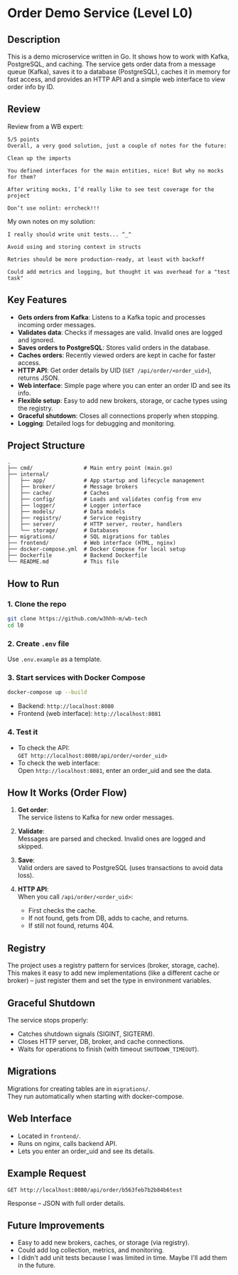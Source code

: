 # Order Demo Service (Level L0)

## Description

This is a demo microservice written in Go. It shows how to work with Kafka, PostgreSQL, and caching. The service gets order data from a message queue (Kafka), saves it to a database (PostgreSQL), caches it in memory for fast access, and provides an HTTP API and a simple web interface to view order info by ID.

## Review

Review from a WB expert:
```
5/5 points
Overall, a very good solution, just a couple of notes for the future:

Clean up the imports

You defined interfaces for the main entities, nice! But why no mocks for them?

After writing mocks, I’d really like to see test coverage for the project

Don’t use nolint: errcheck!!!
```

My own notes on my solution:
```
I really should write unit tests... ^_^

Avoid using and storing context in structs

Retries should be more production-ready, at least with backoff

Could add metrics and logging, but thought it was overhead for a "test task"
```

## Key Features

- **Gets orders from Kafka**: Listens to a Kafka topic and processes incoming order messages.
- **Validates data**: Checks if messages are valid. Invalid ones are logged and ignored.
- **Saves orders to PostgreSQL**: Stores valid orders in the database.
- **Caches orders**: Recently viewed orders are kept in cache for faster access.
- **HTTP API**: Get order details by UID (`GET /api/order/<order_uid>`), returns JSON.
- **Web interface**: Simple page where you can enter an order ID and see its info.
- **Flexible setup**: Easy to add new brokers, storage, or cache types using the registry.
- **Graceful shutdown**: Closes all connections properly when stopping.
- **Logging**: Detailed logs for debugging and monitoring.

## Project Structure

```
.
├── cmd/                # Main entry point (main.go)
├── internal/
│   ├── app/            # App startup and lifecycle management
│   ├── broker/         # Message brokers
│   ├── cache/          # Caches
│   ├── config/         # Loads and validates config from env
│   ├── logger/         # Logger interface
│   ├── models/         # Data models
│   ├── registry/       # Service registry
│   ├── server/         # HTTP server, router, handlers
│   └── storage/        # Databases
├── migrations/         # SQL migrations for tables
├── frontend/           # Web interface (HTML, nginx)
├── docker-compose.yml  # Docker Compose for local setup
├── Dockerfile          # Backend Dockerfile
└── README.md           # This file
```

## How to Run

### 1. Clone the repo

```sh
git clone https://github.com/w3hhh-m/wb-tech
cd l0
```

### 2. Create `.env` file

Use `.env.example` as a template.

### 3. Start services with Docker Compose

```sh
docker-compose up --build
```

- Backend: `http://localhost:8080`
- Frontend (web interface): `http://localhost:8081`

### 4. Test it

- To check the API:  
  `GET http://localhost:8080/api/order/<order_uid>`
- To check the web interface:  
  Open `http://localhost:8081`, enter an order_uid and see the data.

## How It Works (Order Flow)

1. **Get order**:  
   The service listens to Kafka for new order messages.

2. **Validate**:  
   Messages are parsed and checked. Invalid ones are logged and skipped.

3. **Save**:  
   Valid orders are saved to PostgreSQL (uses transactions to avoid data loss).

4. **HTTP API**:  
   When you call `/api/order/<order_uid>`:
    - First checks the cache.
    - If not found, gets from DB, adds to cache, and returns.
    - If still not found, returns 404.

## Registry

The project uses a registry pattern for services (broker, storage, cache). This makes it easy to add new implementations (like a different cache or broker) – just register them and set the type in environment variables.

## Graceful Shutdown

The service stops properly:
- Catches shutdown signals (SIGINT, SIGTERM).
- Closes HTTP server, DB, broker, and cache connections.
- Waits for operations to finish (with timeout `SHUTDOWN_TIMEOUT`).

## Migrations

Migrations for creating tables are in `migrations/`.  
They run automatically when starting with docker-compose.

## Web Interface

- Located in `frontend/`.
- Runs on nginx, calls backend API.
- Lets you enter an order_uid and see its details.

## Example Request

```
GET http://localhost:8080/api/order/b563feb7b2b84b6test
```

Response – JSON with full order details.

## Future Improvements

- Easy to add new brokers, caches, or storage (via registry).
- Could add log collection, metrics, and monitoring.
- I didn't add unit tests because I was limited in time. Maybe I'll add them in the future.